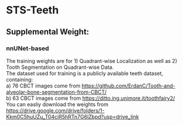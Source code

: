 # STS-Teeth
## Supplemental Weight:
### nnUNet-based
The training weights are for 1) Quadrant-wise Localization as well as 2) Tooth Segmentation on Quadrant-wise Data.  
The dataset used for training is a publicly available teeth dataset, containing:  
a) 76 CBCT images come from https://github.com/ErdanC/Tooth-and-alveolar-bone-segmentation-from-CBCT/  
b) 63 CBCT images come from https://ditto.ing.unimore.it/toothfairy2/  
You can easliy download the weights from https://drive.google.com/drive/folders/1-Kkm0C5huUZu_T04ciR5hRTn7G6lZbpd?usp=drive_link
